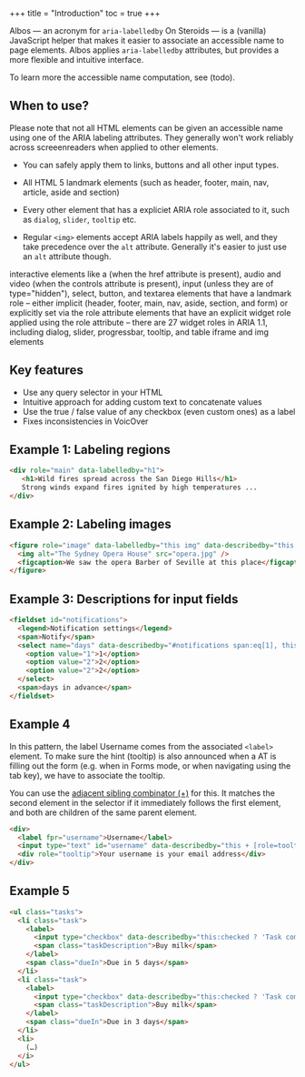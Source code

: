 +++
title = "Introduction"
toc = true
+++

Albos  — an acronym for `aria-labelledby` On Steroids — is a (vanilla) JavaScript helper that makes it easier to associate an accessible name to page elements. Albos applies `aria-labelledby` attributes, but provides a more flexible and intuitive interface.

To learn more the accessible name computation, see (todo).

## When to use?

Please note that not all HTML elements can be given an accessible name using one of the ARIA labeling attributes. They generally won't work reliably across screeenreaders when applied to other elements.

- You can safely apply them to links, buttons and all other input types.
- All HTML 5 landmark elements (such as header, footer, main, nav, article, aside and section)
- Every other element that has a expliciet ARIA role associated to it, such as `dialog`, `slider`, `tooltip` etc.


- Regular `<img>` elements accept ARIA labels happily as well, and they take precedence over the `alt` attribute. Generally it's easier to just use an `alt` attribute though.

interactive elements like a (when the href attribute is present), audio and video (when the controls attribute is present), input (unless they are of type="hidden"), select, button, and textarea
elements that have a landmark role – either implicit (header, footer, main, nav, aside, section, and form) or explicitly set via the role attribute
elements that have an explicit widget role applied using the role attribute – there are 27 widget roles in ARIA 1.1, including dialog, slider, progressbar, tooltip, and table
iframe and img elements

## Key features

- Use any query selector in your HTML
- Intuitive approach for adding custom text to concatenate values
- Use the true / false value of any checkbox (even custom ones) as a label
- Fixes inconsistencies in VoicOver

## Example 1: Labeling regions

```html
<div role="main" data-labelledby="h1">
   <h1>Wild fires spread across the San Diego Hills</h1>
   Strong winds expand fires ignited by high temperatures ...
</div>
```

## Example 2: Labeling images

```html
<figure role="image" data-labelledby="this img" data-describedby="this figcaption" role="group">
  <img alt="The Sydney Opera House" src="opera.jpg" />
  <figcaption>We saw the opera Barber of Seville at this place</figcaption>
</figure>
```

## Example 3: Descriptions for input fields

```html
<fieldset id="notifications">
  <legend>Notification settings</legend>
  <span>Notify</span>
  <select name="days" data-describedby="#notifications span:eq[1], this, #notifications span:eq[1]">
    <option value="1">1</option>
    <option value="2">2</option>
    <option value="2">2</option>      
  </select>
  <span>days in advance</span>
</fieldset>
```

## Example 4

In this pattern, the label Username comes from the associated `<label>` element. To make sure the hint (tooltip) is also announced when a AT is filling out the form (e.g. when in Forms mode, or when navigating using the tab key), we have to associate the tooltip.

You can use the [adjacent sibling combinator (+)](https://developer.mozilla.org/en-US/docs/Web/CSS/Adjacent_sibling_selectors) for this. It matches the second element in the selector if it immediately follows the first element, and both are children of the same parent element.

```html
<div>
  <label fpr="username">Username</label>
  <input type="text" id="username" data-describedby="this + [role=tooltip]" />
  <div role="tooltip">Your username is your email address</div>
</div>
```

## Example 5

```html
<ul class="tasks">
  <li class="task">
    <label>
      <input type="checkbox" data-describedby="this:checked ? 'Task completed' : this:parent > .dueIn" />
      <span class="taskDescription">Buy milk</span>
    </label>
    <span class="dueIn">Due in 5 days</span>
  </li>
  <li class="task">
    <label>
      <input type="checkbox" data-describedby="this:checked ? 'Task completed' : this:parent > .dueIn" />
      <span class="taskDescription">Buy milk</span>
    </label>
    <span class="dueIn">Due in 3 days</span>
  </li>
  <li>
    (…)
  </i>
</ul>
```
